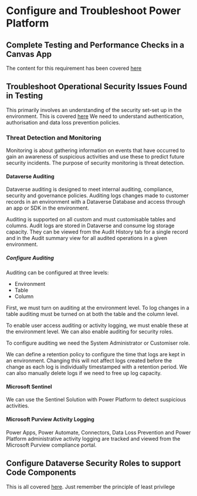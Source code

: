 # Configure and Troubleshoot Power Platform

## Complete Testing and Performance Checks in a Canvas App

The content for this requirement has been covered
[here](../5_implement_power_apps_improvements_10-15/2_optimise_and_troubleshoot_apps.md)

## Troubleshoot Operational Security Issues Found in Testing

This primarily involves an understanding of the security set-set up in the
environment. This is covered
[here](../3_create_a_technical_design_10-15/1_design_technical_architecture.md)
We need to understand authentication, authorisation and data loss prevention
policies.

### Threat Detection and Monitoring

Monitoring is about gathering information on events that have occurred to gain
an awareness of suspicious activities and use these to predict future security
incidents. The purpose of security monitoring is threat detection.

#### Dataverse Auditing

Dataverse auditing is designed to meet internal auditing, compliance, security
and governance policies. Auditing logs changes made to customer records in an
environment with a Dataverse Database and access through an app or SDK in the
environment.

Auditing is supported on all custom and must customisable tables and columns.
Audit logs are stored in Dataverse and consume log storage capacity. They can
be viewed from the Audit History tab for a single record and in the Audit
summary view for all audited operations in a given environment.

##### Configure Auditing

Auditing can be configured at three levels:

- Environment
- Table
- Column

First, we must turn on auditing at the environment level. To log changes in a
table auditing must be turned on at both the table and the column level.

To enable user access auditing or activity logging, we must enable these at the
environment level. We can also enable auditing for security roles.

To configure auditing we need the System Administrator or Customiser role.

We can define a retention policy to configure the time that logs are kept in an
environment. Changing this will not affect logs created before the change as
each log is individually timestamped with a retention period. We can also
manually delete logs if we need to free up log capacity.

#### Microsoft Sentinel

We can use the Sentinel Solution with Power Platform to detect suspicious
activities.

#### Microsoft Purview Activity Logging

Power Apps, Power Automate, Connectors, Data Loss Prevention and Power Platform
administrative activity logging are tracked and viewed from the Microsoft
Purview compliance portal.

## Configure Dataverse Security Roles to support Code Components

This is all covered
[here](../3_create_a_technical_design_10-15/1_design_technical_architecture.md).
Just remember the principle of least privilege
